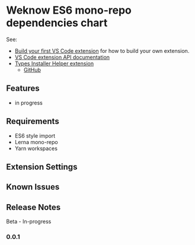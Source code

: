 # Weknow ES6 mono-repo dependencies chart

See:

- [Build your first VS Code extension](https://www.youtube.com/watch?v=PGAu06_E_BU) for how to build your own extension.
- [VS Code extension API documentation](https://aka.ms/vscodelive/extensions-api)
- [Types Installer Helper extension](https://marketplace.visualstudio.com/items?itemName=TylerLeonhardt.vscode-types-installer-helper&WT.mc_id=devcloud-18509-cxa)
  - [GitHub](https://github.com/TylerLeonhardt/vscode-types-installer-helper)

## Features

- in progress

## Requirements

- ES6 style import
- Lerna mono-repo
- Yarn workspaces

## Extension Settings


## Known Issues

## Release Notes

Beta - In-progress

### 0.0.1

